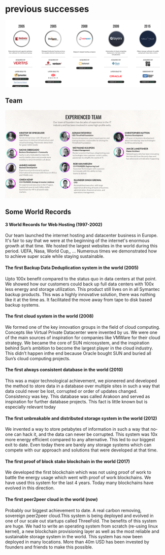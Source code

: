# previous successes

![](img/history.png)  

## Team

![](img/team.png)  

## Some World Records

#### 3 World Records for Web Hosting (1997-2002)
Our team launched the internet hosting and datacenter business in Europe. It's fair to say that we were at the beginning of the internet's enormous growth at that time. We hosted the largest websites in the world during this period. UEFA, Nasa, World Cup,, … Numerous times we demonstrated how to achieve super scale while staying sustainable.

#### The first Backup Data Deduplication system in the world (2005)

Upto 100x benefit compared to the status quo in data centers at that point.
We showed how our customers could back up full data centers with 100x less energy and storage utilization.
This product still lives on in all Symantec backup products. This was a highly innovative solution, there was nothing like it at the time as. It facilitated the  move away from tape to disk based backup systems.

#### The first cloud system in the world (2008)

We formed one of the key innovation groups in the field of cloud computing. Concepts like Virtual Private Datacenter were invented by us. We were one of the main sources of inspiration for companies like VMWare for their cloud strategy. We became the core of SUN microsystem, and the inspiration behind Sun’s ambition to become the largest player in the cloud industry. This didn’t happen inthe end because Oracle bought SUN and buried all Sun’s cloud computing projects.

#### The first always consistent database in the world (2010)

This was a major technological achievement, we pioneered and developed the method to store data in a database over multiple sites in such a way that data could never be lost, corrupted or order of updates changed. Consistency was key. This database was called Arakoon and served as inspiration for further database projects. This fact is little known but is especially relevant today

#### The first unbreakable and distributed storage system in the world (2012)
We invented a way to store petabytes of information in such a way that no-one can hack it, and the data can never be corrupted.
This system was 10x more energy efficient compared to any alternative. This led to our biggest exit to date. Even today there are barely any storage systems which can compete with our approach and solutions that were developed at that time.

#### The first proof of block stake blockchain in the world (2017)
We developed the first blockchain which was not using proof of work to battle the energy usage which went with proof of work blockchains. We have used this system for the last 4  years. Today many blockchains have evolved in this direction.

#### The first peer2peer cloud in the world (now)

Probably our biggest achievement to date. A real carbon removing, sovereign peer2peer cloud.This system is being deployed and evolved in one of our scale out startups called ThreeFold.
The benefits of this system are huge. We had to write an operating system from scratch (re-using linux kernel), a new blockchain provisioning layer as well as the most reliable and sustainable storage system in the world. This system has now been deployed in many locations. More than 40m USD has been invested by founders and friends to make this possible.
